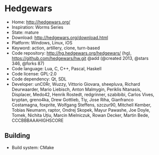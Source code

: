 # Hedgewars

- Home: http://hedgewars.org/
- Inspiration: Worms Series
- State: mature
- Download: http://hedgewars.org/download.html
- Platform: Windows, Linux, iOS
- Keyword: action, artillery, clone, turn-based
- Code repository: http://hg.hedgewars.org/hedgewars/ (hg), https://github.com/hedgewars/hw.git @add (@created 2013, @stars 346, @forks 87)
- Code language: Lua, C, C++, Pascal, Haskell
- Code license: GPL-2.0
- Code dependency: Qt, SDL
- Developer: unC0Rr, Wuzzy, Vittorio Giovara, sheepluva, Richard Deurwaarder, Mario Liebisch, Anton Malmygin, Periklis Ntanasis, Displacer, Medo42, Henrik Rostedt, redgrinner, szabibibi, Carlos Vives, kryptan, greno4ka, Drew Gottlieb, Tiy, Jose Riha, Gianfranco Costamagna, foxprite, Wolfgang Steffens, szczur90, Mitchell Kember, Tobias Neumann, raptor, Ondrej Skopek, Mayur Pawashe, Joe Doyle, Tomek, Nichita Uțiu, Marcin Mielniczuk, Rowan Decker, Martin Bede, CCCBBBAAAHIGHSCORE

## Building

- Build system: CMake
